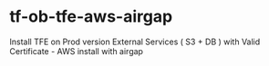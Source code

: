 # tf-ob-tfe-aws-airgap
Install TFE on Prod version External Services ( S3 + DB ) with Valid Certificate - AWS install with airgap
